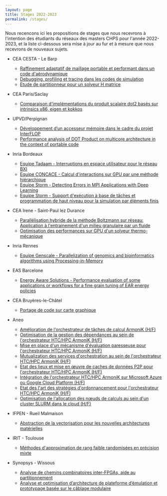 ```yaml
---
layout: page
title: Stages 2022-2023
permalink: /stages/
---
```


Nous recencons ici les propositions de stages que
nous recevrons à l'intention des étudiants du réseaux des masters CHPS pour l'année 2022-2023, et la liste ci-dessous sera mise à jour au fur
et à mesure que nous recevrons de nouveaux sujets.

 * CEA CESTA - Le Barp
   * [Raffinement adaptatif de maillage portable et performant dans un code d'aérodynamique](https://mfaverge.vvv.enseirb-matmeca.fr/pfe/offres/2022/2023-stage-fovet.pdf)
   * [Debugging, profiling et tracing dans les codes de simulation](https://mfaverge.vvv.enseirb-matmeca.fr/pfe/offres/2022/2023-stage-delarue.pdf)
   * [Etude de partitionneur pour un solveur H matrice](https://mfaverge.vvv.enseirb-matmeca.fr/pfe/offres/2022/2023-stage-sesques.pdf)

 * CEA Paris/Saclay
   * [Comparaison d'implémentations du produit scalaire dot2 basés sur intrinsics x86, eigen et kokkos](https://mfaverge.vvv.enseirb-matmeca.fr/pfe/offres/2022/2023-stage-calloo.pdf)

 * UPVD/Perpignan
   * [Développement d’un accesseur mémoire dans le cadre du projet InterFLOP](https://perso.univ-perp.fr/david.defour/Doc/Acc_Mem_2022.pdf)
   * [Performance analysis of DOT Product on multicore architecture in the context of portable code](https://perso.univ-perp.fr/david.defour/Doc/Dot_Prod_2022.pdf)
 
 * Inria Bordeaux
   + [Equipe Tadaam - Interruptions en espace utilisateur pour le réseau BXI](https://dept-info.labri.fr/~denis/Enseignement/Sujet_PFE_2023_uintr.html)
   + [Equipe CONCACE - Calcul d'interactions sur GPU par une méthode hiérarchique](https://cours-mf.gitlabpages.inria.fr/pfe/page/offres/2023_fmm_gpu/)
   + [Equipe Storm - Detecting Errors in MPI Applications with Deep Learning](https://cours-mf.gitlabpages.inria.fr/pfe/page/offres/2023_storm_gnn4ompi/)
   + [Equipe Storm - Support d'exécution à base de tâches et programmation de haut niveau pour la simulation par éléments finis](https://cours-mf.gitlabpages.inria.fr/pfe/page/offres/2023_oaumage_fenics_starpu)
   
 * CEA Irene - Saint-Paul lez Durance
   * [Parallélisation hybride de la méthode Boltzmann sur réseau: Application à l'entrainement d'un milieu granulaire par un fluide](https://mfaverge.vvv.enseirb-matmeca.fr/pfe/offres/2022/2023-stage-cea_irene_prat.pdf)
   * [Optimisation des performances sur GPU d'un solveur thermo-mécanique](https://mfaverge.vvv.enseirb-matmeca.fr/pfe/offres/2022/2023-stage-cea_irene_latu.pdf)

 * Inria Rennes
   * [Equipe Genscale - Parallelization of genomics and bioinformatics algorithms using Processing-in-Memory](https://team.inria.fr/genscale/job-offers/internship-engineer-hpc/)

 * EAS Barcelone
   * [Energy Aware Solutions - Performance evaluation of some applications or workflows for a fine grain tuning of EAR energy policies](https://perso.univ-perp.fr/david.defour/Doc/EAS_Internship_Proposal_Oct_2022.pdf)
  
 * CEA Bruyères-le-Châtel
   * [Portage de code sur carte graphique](https://www.emploi.cea.fr/offre-de-emploi/emploi-portage-de-code-sur-carte-graphique_23527.aspx)

 * Aneo
   + [Amélioration de l'orchestrateur de tâches de calcul ArmoniK (H/F)](https://cours-mf.gitlabpages.inria.fr/pfe/page/offres/armonik-1)
   + [Optimisation de la gestion des dépendances au sein de l'orchestrateur HTC/HPC ArmoniK (H/F)](https://cours-mf.gitlabpages.inria.fr/pfe/page/offres/armonik-dependencies)
   + [Mise en place d'un mécanisme d'évaluation paresseuse pour l'orchestrateur HTC/HPC ArmoniK (H/F)](https://cours-mf.gitlabpages.inria.fr/pfe/page/offres/armonik-lazy)
   + [Mutualization des services d'orchestration au sein de l'orchestrateur HTC/HPC ArmoniK (H/F)](https://cours-mf.gitlabpages.inria.fr/pfe/page/offres/armonik-mutualization)
   + [Etat des lieux et mise en œuvre de caches de données P2P pour l'orchestrateur HTC/HPC ArmoniK (H/F)](https://cours-mf.gitlabpages.inria.fr/pfe/page/offres/armonik-p2p)
   + [Intégration de l'orchestrateur HTC/HPC ArmoniK sur Microsoft Azure ou Google Cloud Platform (H/F)](https://cours-mf.gitlabpages.inria.fr/pfe/page/offres/armonik-port)
   + [Etat des l'art des stratégies d'ordonnancement pour l'orchestrateur HTC/HPC ArmoniK (H/F)](https://cours-mf.gitlabpages.inria.fr/pfe/page/offres/armonik-scheduling)
   + [Optimisation de l'allocation des nœuds de calculs au sein d'un cluster SLURM dans le cloud (H/F)](https://cours-mf.gitlabpages.inria.fr/pfe/page/offres/elastislurm-1)
 
 * IFPEN - Rueil Malmaison
   + [Abstraction de la vectorisation pour les nouvelles architectures matérielles](https://mfaverge.vvv.enseirb-matmeca.fr/pfe/offres/2022/2023_stage_IFPEN-R114_INRIA_Lip6.pdf)

 * IRIT - Toulouse
   + [Méthodes d'approximation de rang faible randomisées en précision mixte](https://cours-mf.gitlabpages.inria.fr/pfe/page/offres/2023_rnd)

 * Synopsys - Wissous
   + [Analyse de chemins combinatoires inter-FPGAs, aide au partitionnement](https://mfaverge.vvv.enseirb-matmeca.fr/pfe/offres/2022/2023-Synopsys-chemin-combi.pdf)
   + [Analyse et optimisation d’architecture de plateforme d’émulation et prototypage basée sur le câblage modulaire](https://mfaverge.vvv.enseirb-matmeca.fr/pfe/offres/2022/2023-Synopsys-optimisation_cablage.pdf)

